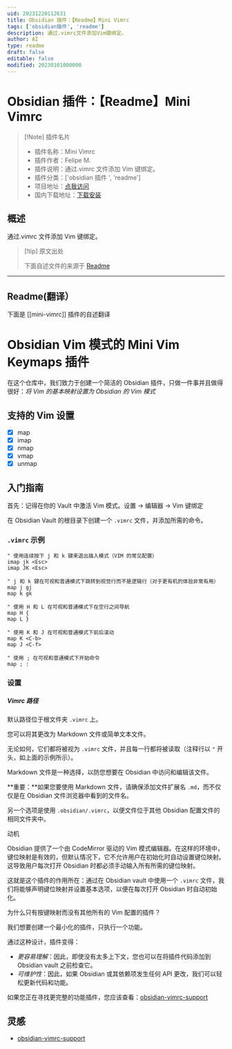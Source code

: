 ```yaml
---
uid: 20231220112631
title: Obsidian 插件：【Readme】Mini Vimrc
tags: ['obsidian插件', 'readme']
description: 通过.vimrc文件添加Vim键绑定。
author: AI
type: readme
draft: false
editable: false
modified: 20230101000000
---
```


# Obsidian 插件：【Readme】Mini Vimrc

> [!Note] 插件名片
> - 插件名称：Mini Vimrc
> - 插件作者：Felipe M.
> - 插件说明：通过.vimrc 文件添加 Vim 键绑定。
> - 插件分类：['obsidian 插件 ', 'readme']
> - 项目地址：[点我访问](https://github.com/cabra-arretado/mini-vimrc-obsidian)
> - 国内下载地址：[下载安装](https://pkmer.cn/products/plugin/pluginMarket/?mini-vimrc)

## 概述

通过.vimrc 文件添加 Vim 键绑定。

> [!tip] 原文出处
>
>下面自述文件的来源于 [Readme](https://ghproxy.net/https://raw.githubusercontent.com/cabra-arretado/mini-vimrc-obsidian/main/README.md)

---

## Readme(翻译）

下面是 [[mini-vimrc]] 插件的自述翻译

# Obsidian Vim 模式的 Mini Vim Keymaps 插件

在这个仓库中，我们致力于创建一个简洁的 Obsidian 插件，只做一件事并且做得很好：*将 Vim 的基本映射设置为 Obsidian 的 Vim 模式*

## 支持的 Vim 设置

- [x] map
- [x] imap
- [x] nmap
- [x] vmap
- [x] unmap

## 入门指南

首先：记得在你的 Vault 中激活 Vim 模式。设置 -> 编辑器 -> Vim 键绑定

在 Obsidian Vault 的根目录下创建一个 `.vimrc` 文件，并添加所需的命令。

### `.vimrc` 示例

``` vimscript
" 使用连续按下 j 和 k 键来退出插入模式（VIM 的常见配置）
imap jk <Esc>
imap JK <Esc>

" j 和 k 键在可视和普通模式下跳转到视觉行而不是逻辑行（对于更有机的体验非常有用）
map j gj
map k gk

" 使用 H 和 L 在可视和普通模式下在空行之间导航
map H {
map L }

" 使用 K 和 J 在可视和普通模式下前后滚动
map K <C-b>
map J <C-f>

" 使用 ; 在可视和普通模式下开始命令
map ; :
```

### 设置

##### Vimrc 路径

默认路径位于根文件夹 `.vimrc` 上。

您可以将其更改为 Markdown 文件或简单文本文件。

无论如何，它们都将被视为 `.vimrc` 文件，并且每一行都将被读取（注释行以 `"` 开头，如上面的示例所示）。

Markdown 文件是一种选择，以防您想要在 Obsidian 中访问和编辑该文件。

**重要：**如果您要使用 Markdown 文件，请确保添加文件扩展名 `.md`，而不仅仅是在 Obsidian 文件浏览器中看到的文件名。

另一个选项是使用 `.obsidian/.vimrc`，以便文件位于其他 Obsidian 配置文件的相同文件夹中。

动机

Obsidian 提供了一个由 CodeMirror 驱动的 Vim 模式编辑器。在这样的环境中，键位映射是有效的，但默认情况下，它不允许用户在初始化时自动设置键位映射。这导致用户每次打开 Obsidian 时都必须手动输入所有所需的键位映射。

这就是这个插件的作用所在：通过在 Obsidian vault 中使用一个 `.vimrc` 文件，我们将能够声明键位映射并设置基本选项，以便在每次打开 Obsidian 时自动初始化。

为什么只有按键映射而没有其他所有的 Vim 配置的插件？

我们想要创建一个最小化的插件，只执行一个功能。

通过这种设计，插件变得：

* *更容易理解*：因此，即使没有太多上下文，您也可以在将插件代码添加到 Obsidian vault 之前检查它。
* *可维护性*：因此，如果 Obsidian 或其依赖项发生任何 API 更改，我们可以轻松更新代码和功能。

如果您正在寻找更完整的功能插件，您应该查看：[obsidian-vimrc-support](https://github.com/esm7/obsidian-vimrc-support)

## 灵感

* [obsidian-vimrc-support](https://github.com/esm7/obsidian-vimrc-support)
